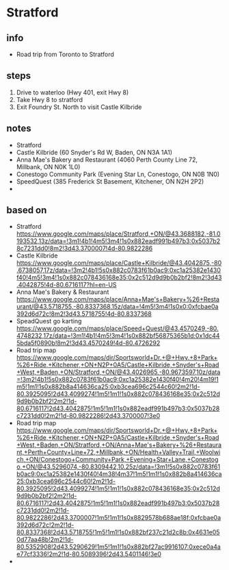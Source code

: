 # Stratford  

## info  
* Road trip from Toronto to Stratford

## steps  
1. Drive to waterloo (Hwy 401, exit Hwy 8)
2. Take Hwy 8 to stratford
3. Exit Foundry St. North to visit Castle Kilbride

## notes  
*  Stratford
*  Castle Kilbride (60 Snyder's Rd W, Baden, ON N3A 1A1)
*  Anna Mae's Bakery and Restaurant (4060 Perth County Line 72, Millbank, ON N0K 1L0)
*  Conestogo Community Park (Evening Star Ln, Conestogo, ON N0B 1N0)
*  SpeedQuest (385 Frederick St Basement, Kitchener, ON N2H 2P2)
*  

## based on  
*  Stratford https://www.google.com/maps/place/Stratford,+ON/@43.3688182,-81.0193532,13z/data=!3m1!4b1!4m5!3m4!1s0x882eadf991b497b3:0x5037b28c7231dd0!8m2!3d43.3700007!4d-80.9822286
*  Castle Kilbride https://www.google.com/maps/place/Castle+Kilbride/@43.4042875,-80.6738057,17z/data=!3m2!4b1!5s0x882c0783f61b0ac9:0xc1a25382e1430f40!4m5!3m4!1s0x882c078436168e35:0x2c512d9d9b0b2bf2!8m2!3d43.4042875!4d-80.6716117?hl=en-US
* Anna Mae's Bakery & Restaurant https://www.google.com/maps/place/Anna+Mae's+Bakery+%26+Restaurant/@43.5718755,-80.8337368,15z/data=!4m5!3m4!1s0x0:0xfcbae0a392d6d72c!8m2!3d43.5718755!4d-80.8337368
* SpeadQuest go karting https://www.google.com/maps/place/Speed+Quest/@43.4570249,-80.4748232,17z/data=!3m1!4b1!4m5!3m4!1s0x882bf56875365b1d:0x1dc445bda5f0890b!8m2!3d43.4570249!4d-80.4726292
* Road trip map  https://www.google.com/maps/dir/Sportsworld+Dr.+@+Hwy.+8+Park+%26+Ride,+Kitchener,+ON+N2P+0A5/Castle+Kilbride,+Snyder's+Road+West,+Baden,+ON/Stratford,+ON/@43.4026965,-80.9673597,10z/data=!3m2!4b1!5s0x882c0783f61b0ac9:0xc1a25382e1430f40!4m20!4m19!1m5!1m1!1s0x882b8a414636ca25:0xb3cea696c2544c60!2m2!1d-80.3925095!2d43.4099274!1m5!1m1!1s0x882c078436168e35:0x2c512d9d9b0b2bf2!2m2!1d-80.6716117!2d43.4042875!1m5!1m1!1s0x882eadf991b497b3:0x5037b28c7231dd0!2m2!1d-80.9822286!2d43.3700007!3e0
* Road trip map   https://www.google.com/maps/dir/Sportsworld+Dr.+@+Hwy.+8+Park+%26+Ride,+Kitchener,+ON+N2P+0A5/Castle+Kilbride,+Snyder's+Road+West,+Baden,+ON/Stratford,+ON/Anna+Mae's+Bakery+%26+Restaurant,+Perth+County+Line+72,+Millbank,+ON/Health+Valley+Trail,+Woolwich,+ON/Conestogo+Community+Park,+Evening+Star+Lane,+Conestogo,+ON/@43.5296074,-80.8309442,10.25z/data=!3m1!5s0x882c0783f61b0ac9:0xc1a25382e1430f40!4m38!4m37!1m5!1m1!1s0x882b8a414636ca25:0xb3cea696c2544c60!2m2!1d-80.3925095!2d43.4099274!1m5!1m1!1s0x882c078436168e35:0x2c512d9d9b0b2bf2!2m2!1d-80.6716117!2d43.4042875!1m5!1m1!1s0x882eadf991b497b3:0x5037b28c7231dd0!2m2!1d-80.9822286!2d43.3700007!1m5!1m1!1s0x8829578b688ae18f:0xfcbae0a392d6d72c!2m2!1d-80.8337368!2d43.5718755!1m5!1m1!1s0x882bf237c21d2c8b:0x4631e050d77aa48b!2m2!1d-80.5352908!2d43.5290629!1m5!1m1!1s0x882bf27ac9916107:0xece0a4ae77cf3336!2m2!1d-80.5089396!2d43.5401146!3e0
* 


